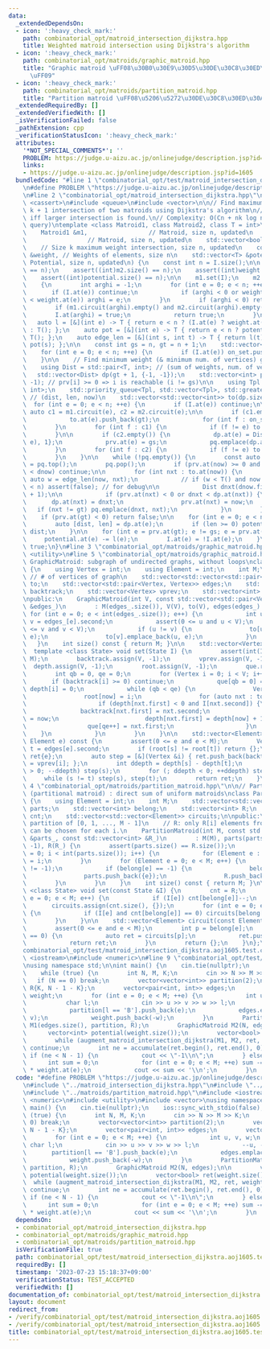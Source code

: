 ```yaml
---
data:
  _extendedDependsOn:
  - icon: ':heavy_check_mark:'
    path: combinatorial_opt/matroid_intersection_dijkstra.hpp
    title: Weighted matroid intersection using Dijkstra's algorithm
  - icon: ':heavy_check_mark:'
    path: combinatorial_opt/matroids/graphic_matroid.hpp
    title: "Graphic matroid \uFF08\u30B0\u30E9\u30D5\u30DE\u30C8\u30ED\u30A4\u30C9\
      \uFF09"
  - icon: ':heavy_check_mark:'
    path: combinatorial_opt/matroids/partition_matroid.hpp
    title: "Partition matroid \uFF08\u5206\u5272\u30DE\u30C8\u30ED\u30A4\u30C9\uFF09"
  _extendedRequiredBy: []
  _extendedVerifiedWith: []
  _isVerificationFailed: false
  _pathExtension: cpp
  _verificationStatusIcon: ':heavy_check_mark:'
  attributes:
    '*NOT_SPECIAL_COMMENTS*': ''
    PROBLEM: https://judge.u-aizu.ac.jp/onlinejudge/description.jsp?id=1605
    links:
    - https://judge.u-aizu.ac.jp/onlinejudge/description.jsp?id=1605
  bundledCode: "#line 1 \"combinatorial_opt/test/matroid_intersection_dijkstra.aoj1605.test.cpp\"\
    \n#define PROBLEM \"https://judge.u-aizu.ac.jp/onlinejudge/description.jsp?id=1605\"\
    \n#line 2 \"combinatorial_opt/matroid_intersection_dijkstra.hpp\"\n\n#include\
    \ <cassert>\n#include <queue>\n#include <vector>\n\n// Find maximum weight size\
    \ k + 1 intersection of two matroids using Dijkstra's algorithm\n// Return `true`\
    \ iff larger intersection is found.\n// Complexity: O(Cn + nk log n) (C: circuit\
    \ query)\ntemplate <class Matroid1, class Matroid2, class T = int>\nbool augment_matroid_intersection_dijkstra(\n\
    \    Matroid1 &m1,                 // Matroid, size n, updated\n    Matroid2 &m2,\
    \                 // Matroid, size n, updated\n    std::vector<bool> &I,     \
    \    // Size k maximum weight intersection, size n, updated\n    const std::vector<T>\
    \ &weight, // Weights of elements, size n\n    std::vector<T> &potential     //\
    \ Potential, size n, updated\n) {\n    const int n = I.size();\n\n    assert((int)m1.size()\
    \ == n);\n    assert((int)m2.size() == n);\n    assert((int)weight.size() == n);\n\
    \    assert((int)potential.size() == n);\n\n    m1.set(I);\n    m2.set(I);\n\n\
    \    {\n        int arghi = -1;\n        for (int e = 0; e < n; ++e) {\n     \
    \       if (I.at(e)) continue;\n            if (arghi < 0 or weight.at(arghi)\
    \ < weight.at(e)) arghi = e;\n        }\n        if (arghi < 0) return false;\n\
    \        if (m1.circuit(arghi).empty() and m2.circuit(arghi).empty()) {\n    \
    \        I.at(arghi) = true;\n            return true;\n        }\n    }\n\n \
    \   auto l = [&](int e) -> T { return e < n ? (I.at(e) ? weight.at(e) : -weight.at(e))\
    \ : T(); };\n    auto pot = [&](int e) -> T { return e < n ? potential.at(e) :\
    \ T(); };\n    auto edge_len = [&](int s, int t) -> T { return l(t) - pot(t) +\
    \ pot(s); };\n\n    const int gs = n, gt = n + 1;\n    std::vector<int> on_set;\n\
    \    for (int e = 0; e < n; ++e) {\n        if (I.at(e)) on_set.push_back(e);\n\
    \    }\n\n    // Find minimum weight (& minimum num. of vertices) gs-gt path\n\
    \    using Dist = std::pair<T, int>; // (sum of weights, num. of vertices)\n \
    \   std::vector<Dist> dp(gt + 1, {-1, -1});\n    std::vector<int> prv(gt + 1,\
    \ -1); // prv[i] >= 0 => i is reachable (i != gs)\n\n    using Tpl = std::pair<Dist,\
    \ int>;\n    std::priority_queue<Tpl, std::vector<Tpl>, std::greater<Tpl>> pq;\
    \ // (dist, len, now)\n    std::vector<std::vector<int>> to(dp.size());\n\n  \
    \  for (int e = 0; e < n; ++e) {\n        if (I.at(e)) continue;\n\n        const\
    \ auto c1 = m1.circuit(e), c2 = m2.circuit(e);\n\n        if (c1.empty()) {\n\
    \            to.at(e).push_back(gt);\n            for (int f : on_set) to.at(e).push_back(f);\n\
    \        }\n        for (int f : c1) {\n            if (f != e) to.at(e).push_back(f);\n\
    \        }\n\n        if (c2.empty()) {\n            dp.at(e) = Dist{edge_len(gs,\
    \ e), 1};\n            prv.at(e) = gs;\n            pq.emplace(dp.at(e), e);\n\
    \        }\n        for (int f : c2) {\n            if (f != e) to.at(f).push_back(e);\n\
    \        }\n    }\n\n    while (!pq.empty()) {\n        const auto [dnow, now]\
    \ = pq.top();\n        pq.pop();\n        if (prv.at(now) >= 0 and dp.at(now)\
    \ < dnow) continue;\n\n        for (int nxt : to.at(now)) {\n            const\
    \ auto w = edge_len(now, nxt);\n            // if (w < T() and now < n and nxt\
    \ < n) assert(false); // for debug\n\n            Dist dnxt(dnow.first + w, dnow.second\
    \ + 1);\n\n            if (prv.at(nxt) < 0 or dnxt < dp.at(nxt)) {\n         \
    \       dp.at(nxt) = dnxt;\n                prv.at(nxt) = now;\n             \
    \   if (nxt != gt) pq.emplace(dnxt, nxt);\n            }\n        }\n    }\n\n\
    \    if (prv.at(gt) < 0) return false;\n\n    for (int e = 0; e < n; ++e) {\n\
    \        auto [dist, len] = dp.at(e);\n        if (len >= 0) potential.at(e) +=\
    \ dist;\n    }\n\n    for (int e = prv.at(gt); e != gs; e = prv.at(e)) {\n   \
    \     potential.at(e) -= l(e);\n        I.at(e) = !I.at(e);\n    }\n\n    return\
    \ true;\n}\n#line 3 \"combinatorial_opt/matroids/graphic_matroid.hpp\"\n#include\
    \ <utility>\n#line 5 \"combinatorial_opt/matroids/graphic_matroid.hpp\"\n\n//\
    \ GraphicMatroid: subgraph of undirected graphs, without loops\nclass GraphicMatroid\
    \ {\n    using Vertex = int;\n    using Element = int;\n    int M;\n    int V;\
    \ // # of vertices of graph\n    std::vector<std::vector<std::pair<Vertex, Element>>>\
    \ to;\n    std::vector<std::pair<Vertex, Vertex>> edges;\n    std::vector<Element>\
    \ backtrack;\n    std::vector<Vertex> vprev;\n    std::vector<int> depth, root;\n\
    \npublic:\n    GraphicMatroid(int V, const std::vector<std::pair<Vertex, Vertex>>\
    \ &edges_)\n        : M(edges_.size()), V(V), to(V), edges(edges_) {\n       \
    \ for (int e = 0; e < int(edges_.size()); e++) {\n            int u = edges_[e].first,\
    \ v = edges_[e].second;\n            assert(0 <= u and u < V);\n            assert(0\
    \ <= v and v < V);\n            if (u != v) {\n                to[u].emplace_back(v,\
    \ e);\n                to[v].emplace_back(u, e);\n            }\n        }\n \
    \   }\n    int size() const { return M; }\n\n    std::vector<Vertex> que;\n  \
    \  template <class State> void set(State I) {\n        assert(int(I.size()) ==\
    \ M);\n        backtrack.assign(V, -1);\n        vprev.assign(V, -1);\n      \
    \  depth.assign(V, -1);\n        root.assign(V, -1);\n        que.resize(V);\n\
    \        int qb = 0, qe = 0;\n        for (Vertex i = 0; i < V; i++) {\n     \
    \       if (backtrack[i] >= 0) continue;\n            que[qb = 0] = i, qe = 1,\
    \ depth[i] = 0;\n            while (qb < qe) {\n                Vertex now = que[qb++];\n\
    \                root[now] = i;\n                for (auto nxt : to[now]) {\n\
    \                    if (depth[nxt.first] < 0 and I[nxt.second]) {\n         \
    \               backtrack[nxt.first] = nxt.second;\n                        vprev[nxt.first]\
    \ = now;\n                        depth[nxt.first] = depth[now] + 1;\n       \
    \                 que[qe++] = nxt.first;\n                    }\n            \
    \    }\n            }\n        }\n    }\n\n    std::vector<Element> circuit(const\
    \ Element e) const {\n        assert(0 <= e and e < M);\n        Vertex s = edges[e].first,\
    \ t = edges[e].second;\n        if (root[s] != root[t]) return {};\n        std::vector<Element>\
    \ ret{e};\n        auto step = [&](Vertex &i) { ret.push_back(backtrack[i]), i\
    \ = vprev[i]; };\n        int ddepth = depth[s] - depth[t];\n        for (; ddepth\
    \ > 0; --ddepth) step(s);\n        for (; ddepth < 0; ++ddepth) step(t);\n   \
    \     while (s != t) step(s), step(t);\n        return ret;\n    }\n};\n#line\
    \ 4 \"combinatorial_opt/matroids/partition_matroid.hpp\"\n\n// Partition matroid\
    \ (partitional matroid) : direct sum of uniform matroids\nclass PartitionMatroid\
    \ {\n    using Element = int;\n    int M;\n    std::vector<std::vector<Element>>\
    \ parts;\n    std::vector<int> belong;\n    std::vector<int> R;\n    std::vector<int>\
    \ cnt;\n    std::vector<std::vector<Element>> circuits;\n\npublic:\n    // parts:\
    \ partition of [0, 1, ..., M - 1]\n    // R: only R[i] elements from parts[i]\
    \ can be chosen for each i.\n    PartitionMatroid(int M, const std::vector<std::vector<int>>\
    \ &parts_, const std::vector<int> &R_)\n        : M(M), parts(parts_), belong(M,\
    \ -1), R(R_) {\n        assert(parts.size() == R.size());\n        for (int i\
    \ = 0; i < int(parts.size()); i++) {\n            for (Element e : parts[i]) belong[e]\
    \ = i;\n        }\n        for (Element e = 0; e < M; e++) {\n            // assert(belong[e]\
    \ != -1);\n            if (belong[e] == -1) {\n                belong[e] = parts.size();\n\
    \                parts.push_back({e});\n                R.push_back(1);\n    \
    \        }\n        }\n    }\n    int size() const { return M; }\n\n    template\
    \ <class State> void set(const State &I) {\n        cnt = R;\n        for (int\
    \ e = 0; e < M; e++) {\n            if (I[e]) cnt[belong[e]]--;\n        }\n \
    \       circuits.assign(cnt.size(), {});\n        for (int e = 0; e < M; e++)\
    \ {\n            if (I[e] and cnt[belong[e]] == 0) circuits[belong[e]].push_back(e);\n\
    \        }\n    }\n\n    std::vector<Element> circuit(const Element e) const {\n\
    \        assert(0 <= e and e < M);\n        int p = belong[e];\n        if (cnt[p]\
    \ == 0) {\n            auto ret = circuits[p];\n            ret.push_back(e);\n\
    \            return ret;\n        }\n        return {};\n    }\n};\n#line 5 \"\
    combinatorial_opt/test/matroid_intersection_dijkstra.aoj1605.test.cpp\"\n#include\
    \ <iostream>\n#include <numeric>\n#line 9 \"combinatorial_opt/test/matroid_intersection_dijkstra.aoj1605.test.cpp\"\
    \nusing namespace std;\n\nint main() {\n    cin.tie(nullptr);\n    ios::sync_with_stdio(false);\n\
    \    while (true) {\n        int N, M, K;\n        cin >> N >> M >> K;\n     \
    \   if (N == 0) break;\n        vector<vector<int>> partition(2);\n        vector<int>\
    \ R{K, N - 1 - K};\n        vector<pair<int, int>> edges;\n        vector<int>\
    \ weight;\n        for (int e = 0; e < M; ++e) {\n            int u, v, w;\n \
    \           char l;\n            cin >> u >> v >> w >> l;\n            --u, --v;\n\
    \            partition[l == 'B'].push_back(e);\n            edges.emplace_back(u,\
    \ v);\n            weight.push_back(-w);\n        }\n        PartitionMatroid\
    \ M1(edges.size(), partition, R);\n        GraphicMatroid M2(N, edges);\n\n  \
    \      vector<int> potential(weight.size());\n        vector<bool> ret(weight.size());\n\
    \        while (augment_matroid_intersection_dijkstra(M1, M2, ret, weight, potential))\
    \ continue;\n        int ne = accumulate(ret.begin(), ret.end(), 0);\n       \
    \ if (ne < N - 1) {\n            cout << \"-1\\n\";\n        } else {\n      \
    \      int sum = 0;\n            for (int e = 0; e < M; ++e) sum -= ret.at(e)\
    \ * weight.at(e);\n            cout << sum << '\\n';\n        }\n    }\n}\n"
  code: "#define PROBLEM \"https://judge.u-aizu.ac.jp/onlinejudge/description.jsp?id=1605\"\
    \n#include \"../matroid_intersection_dijkstra.hpp\"\n#include \"../matroids/graphic_matroid.hpp\"\
    \n#include \"../matroids/partition_matroid.hpp\"\n#include <iostream>\n#include\
    \ <numeric>\n#include <utility>\n#include <vector>\nusing namespace std;\n\nint\
    \ main() {\n    cin.tie(nullptr);\n    ios::sync_with_stdio(false);\n    while\
    \ (true) {\n        int N, M, K;\n        cin >> N >> M >> K;\n        if (N ==\
    \ 0) break;\n        vector<vector<int>> partition(2);\n        vector<int> R{K,\
    \ N - 1 - K};\n        vector<pair<int, int>> edges;\n        vector<int> weight;\n\
    \        for (int e = 0; e < M; ++e) {\n            int u, v, w;\n           \
    \ char l;\n            cin >> u >> v >> w >> l;\n            --u, --v;\n     \
    \       partition[l == 'B'].push_back(e);\n            edges.emplace_back(u, v);\n\
    \            weight.push_back(-w);\n        }\n        PartitionMatroid M1(edges.size(),\
    \ partition, R);\n        GraphicMatroid M2(N, edges);\n\n        vector<int>\
    \ potential(weight.size());\n        vector<bool> ret(weight.size());\n      \
    \  while (augment_matroid_intersection_dijkstra(M1, M2, ret, weight, potential))\
    \ continue;\n        int ne = accumulate(ret.begin(), ret.end(), 0);\n       \
    \ if (ne < N - 1) {\n            cout << \"-1\\n\";\n        } else {\n      \
    \      int sum = 0;\n            for (int e = 0; e < M; ++e) sum -= ret.at(e)\
    \ * weight.at(e);\n            cout << sum << '\\n';\n        }\n    }\n}\n"
  dependsOn:
  - combinatorial_opt/matroid_intersection_dijkstra.hpp
  - combinatorial_opt/matroids/graphic_matroid.hpp
  - combinatorial_opt/matroids/partition_matroid.hpp
  isVerificationFile: true
  path: combinatorial_opt/test/matroid_intersection_dijkstra.aoj1605.test.cpp
  requiredBy: []
  timestamp: '2023-07-23 15:18:37+09:00'
  verificationStatus: TEST_ACCEPTED
  verifiedWith: []
documentation_of: combinatorial_opt/test/matroid_intersection_dijkstra.aoj1605.test.cpp
layout: document
redirect_from:
- /verify/combinatorial_opt/test/matroid_intersection_dijkstra.aoj1605.test.cpp
- /verify/combinatorial_opt/test/matroid_intersection_dijkstra.aoj1605.test.cpp.html
title: combinatorial_opt/test/matroid_intersection_dijkstra.aoj1605.test.cpp
---
```

